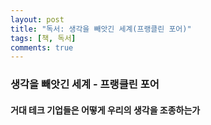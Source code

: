```yaml
---
layout: post
title: "독서: 생각을 빼앗긴 세계(프랭클린 포어)"
tags: [책, 독서]
comments: true
---
```


### 생각을 빼앗긴 세계 - 프랭클린 포어
#### 거대 테크 기업들은 어떻게 우리의 생각을 조종하는가